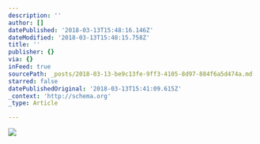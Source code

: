 ```yaml
---
description: ''
author: []
datePublished: '2018-03-13T15:48:16.146Z'
dateModified: '2018-03-13T15:48:15.758Z'
title: ''
publisher: {}
via: {}
inFeed: true
sourcePath: _posts/2018-03-13-be9c13fe-9ff3-4105-8d97-884f6a5d474a.md
starred: false
datePublishedOriginal: '2018-03-13T15:41:09.615Z'
_context: 'http://schema.org'
_type: Article

---
```

![](https://the-grid-user-content.s3-us-west-2.amazonaws.com/83e9c17f-b50c-4021-a7be-8e968c4fec66.jpg)